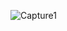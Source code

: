
![Capture1](https://user-images.githubusercontent.com/35624043/69010736-25e2e980-096b-11ea-9056-ae49b9cbe632.PNG)
